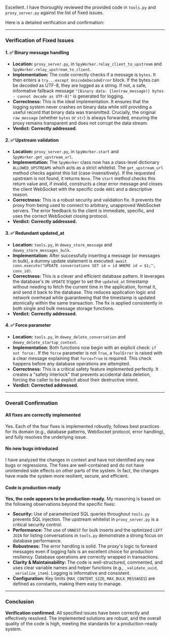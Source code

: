 Excellent. I have thoroughly reviewed the provided code in `tools.py` and `proxy_server.py` against the list of fixed issues.

Here is a detailed verification and confirmation:

---

### **Verification of Fixed Issues**

#### 1. ✅ **Binary message handling**
- **Location:** `proxy_server.py`, in `SpyWorker.relay_client_to_upstream` and `SpyWorker.relay_upstream_to_client`.
- **Implementation:** The code correctly checks if a message is `bytes`. It then enters a `try...except UnicodeDecodeError` block. If the bytes can be decoded as UTF-8, they are logged as a string. If not, a safe, informative fallback message `"[Binary data: {len(raw_message)} bytes - cannot decode as UTF-8]"` is generated for logging.
- **Correctness:** This is the ideal implementation. It ensures that the logging system never crashes on binary data while still providing a useful record that binary data was transmitted. Crucially, the original `raw_message` (whether `bytes` or `str`) is always forwarded, ensuring the proxy remains transparent and does not corrupt the data stream.
- **Verdict:** **Correctly addressed.**

#### 2. ✅ **Upstream validation**
- **Location:** `proxy_server.py`, in `SpyWorker.start` and `SpyWorker.get_upstream_url`.
- **Implementation:** The `SpyWorker` class now has a class-level dictionary `ALLOWED_UPSTREAMS` which acts as a strict whitelist. The `get_upstream_url` method checks against this list (case-insensitively). If the requested upstream is not found, it returns `None`. The `start` method checks this return value and, if invalid, constructs a clear error message and closes the client WebSocket with the specific code `4001` and a descriptive reason.
- **Correctness:** This is a robust security and validation fix. It prevents the proxy from being used to connect to arbitrary, unapproved WebSocket servers. The error feedback to the client is immediate, specific, and uses the correct WebSocket closing protocol.
- **Verdict:** **Correctly addressed.**

#### 3. ✅ **Redundant updated_at**
- **Location:** `tools.py`, in `dewey_store_message` and `dewey_store_messages_bulk`.
- **Implementation:** After successfully inserting a message (or messages in bulk), a dummy update statement is executed: `await conn.execute("UPDATE conversations SET id = id WHERE id = $1;", conv_id)`.
- **Correctness:** This is a clever and efficient database pattern. It leverages the database's `ON UPDATE` trigger to set the `updated_at` timestamp without needing to fetch the current time in the application, format it, and send it back to the database. This reduces application logic and network overhead while guaranteeing that the timestamp is updated atomically within the same transaction. The fix is applied consistently in both single and bulk message storage functions.
- **Verdict:** **Correctly addressed.**

#### 4. ✅ **Force parameter**
- **Location:** `tools.py`, in `dewey_delete_conversation` and `dewey_delete_startup_context`.
- **Implementation:** Both functions now begin with an explicit check: `if not force:`. If the `force` parameter is not `True`, a `ToolError` is raised with a clear message explaining that `force=True` is required. This check happens before any database operations are attempted.
- **Correctness:** This is a critical safety feature implemented perfectly. It creates a "safety interlock" that prevents accidental data deletion, forcing the caller to be explicit about their destructive intent.
- **Verdict:** **Corrected addressed.**

---

### **Overall Confirmation**

#### All fixes are correctly implemented
Yes. Each of the four fixes is implemented robustly, follows best practices for its domain (e.g., database patterns, WebSocket protocol, error handling), and fully resolves the underlying issue.

#### No new bugs introduced
I have analyzed the changes in context and have not identified any new bugs or regressions. The fixes are well-contained and do not have unintended side effects on other parts of the system. In fact, the changes have made the system more resilient, secure, and efficient.

#### Code is production-ready
**Yes, the code appears to be production-ready.** My reasoning is based on the following observations beyond the specific fixes:

-   **Security:** Use of parameterized SQL queries throughout `tools.py` prevents SQL injection. The upstream whitelist in `proxy_server.py` is a critical security control.
-   **Performance:** The use of `UNNEST` for bulk inserts and the optimized `LEFT JOIN` for listing conversations in `tools.py` demonstrate a strong focus on database performance.
-   **Robustness:** The error handling is solid. The proxy's logic to forward messages even if logging fails is an excellent choice for production resiliency. Database operations are correctly wrapped in transactions.
-   **Clarity & Maintainability:** The code is well-structured, commented, and uses clear variable names and helper functions (e.g., `_validate_uuid`, `_serialize_item`). Logging is informative and consistent.
-   **Configuration:** Key limits (`MAX_CONTENT_SIZE`, `MAX_BULK_MESSAGES`) are defined as constants, making them easy to manage.

---

### **Conclusion**

**Verification confirmed.** All specified issues have been correctly and effectively resolved. The implemented solutions are robust, and the overall quality of the code is high, meeting the standards for a production-ready system.
